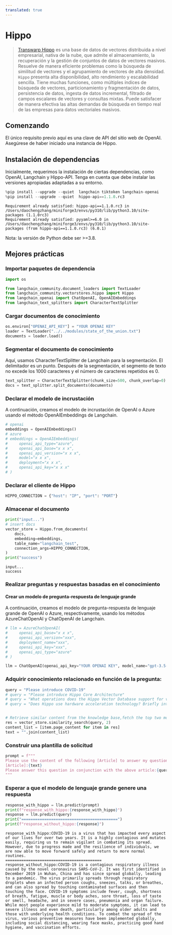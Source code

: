 ```yaml
---
translated: true
---
```


# Hippo

>[Transwarp Hippo](https://www.transwarp.cn/en/subproduct/hippo) es una base de datos de vectores distribuida a nivel empresarial, nativa de la nube, que admite el almacenamiento, la recuperación y la gestión de conjuntos de datos de vectores masivos. Resuelve de manera eficiente problemas como la búsqueda de similitud de vectores y el agrupamiento de vectores de alta densidad. `Hippo` presenta alta disponibilidad, alto rendimiento y escalabilidad sencilla. Tiene muchas funciones, como múltiples índices de búsqueda de vectores, particionamiento y fragmentación de datos, persistencia de datos, ingesta de datos incremental, filtrado de campos escalares de vectores y consultas mixtas. Puede satisfacer de manera efectiva las altas demandas de búsqueda en tiempo real de las empresas para datos vectoriales masivos.

## Comenzando

El único requisito previo aquí es una clave de API del sitio web de OpenAI. Asegúrese de haber iniciado una instancia de Hippo.

## Instalación de dependencias

Inicialmente, requerimos la instalación de ciertas dependencias, como OpenAI, Langchain y Hippo-API. Tenga en cuenta que debe instalar las versiones apropiadas adaptadas a su entorno.

```python
%pip install --upgrade --quiet  langchain tiktoken langchain-openai
%pip install --upgrade --quiet  hippo-api==1.1.0.rc3
```

```output
Requirement already satisfied: hippo-api==1.1.0.rc3 in /Users/daochengzhang/miniforge3/envs/py310/lib/python3.10/site-packages (1.1.0rc3)
Requirement already satisfied: pyyaml>=6.0 in /Users/daochengzhang/miniforge3/envs/py310/lib/python3.10/site-packages (from hippo-api==1.1.0.rc3) (6.0.1)
```

Nota: la versión de Python debe ser >=3.8.

## Mejores prácticas

### Importar paquetes de dependencia

```python
import os

from langchain_community.document_loaders import TextLoader
from langchain_community.vectorstores.hippo import Hippo
from langchain_openai import ChatOpenAI, OpenAIEmbeddings
from langchain_text_splitters import CharacterTextSplitter
```

### Cargar documentos de conocimiento

```python
os.environ["OPENAI_API_KEY"] = "YOUR OPENAI KEY"
loader = TextLoader("../../modules/state_of_the_union.txt")
documents = loader.load()
```

### Segmentar el documento de conocimiento

Aquí, usamos CharacterTextSplitter de Langchain para la segmentación. El delimitador es un punto. Después de la segmentación, el segmento de texto no excede los 1000 caracteres y el número de caracteres repetidos es 0.

```python
text_splitter = CharacterTextSplitter(chunk_size=500, chunk_overlap=0)
docs = text_splitter.split_documents(documents)
```

### Declarar el modelo de incrustación

A continuación, creamos el modelo de incrustación de OpenAI o Azure usando el método OpenAIEmbeddings de Langchain.

```python
# openai
embeddings = OpenAIEmbeddings()
# azure
# embeddings = OpenAIEmbeddings(
#     openai_api_type="azure",
#     openai_api_base="x x x",
#     openai_api_version="x x x",
#     model="x x x",
#     deployment="x x x",
#     openai_api_key="x x x"
# )
```

### Declarar el cliente de Hippo

```python
HIPPO_CONNECTION = {"host": "IP", "port": "PORT"}
```

### Almacenar el documento

```python
print("input...")
# insert docs
vector_store = Hippo.from_documents(
    docs,
    embedding=embeddings,
    table_name="langchain_test",
    connection_args=HIPPO_CONNECTION,
)
print("success")
```

```output
input...
success
```

### Realizar preguntas y respuestas basadas en el conocimiento

#### Crear un modelo de pregunta-respuesta de lenguaje grande

A continuación, creamos el modelo de pregunta-respuesta de lenguaje grande de OpenAI o Azure, respectivamente, usando los métodos AzureChatOpenAI y ChatOpenAI de Langchain.

```python
# llm = AzureChatOpenAI(
#     openai_api_base="x x x",
#     openai_api_version="xxx",
#     deployment_name="xxx",
#     openai_api_key="xxx",
#     openai_api_type="azure"
# )

llm = ChatOpenAI(openai_api_key="YOUR OPENAI KEY", model_name="gpt-3.5-turbo-16k")
```

### Adquirir conocimiento relacionado en función de la pregunta:

```python
query = "Please introduce COVID-19"
# query = "Please introduce Hippo Core Architecture"
# query = "What operations does the Hippo Vector Database support for vector data?"
# query = "Does Hippo use hardware acceleration technology? Briefly introduce hardware acceleration technology."


# Retrieve similar content from the knowledge base,fetch the top two most similar texts.
res = vector_store.similarity_search(query, 2)
content_list = [item.page_content for item in res]
text = "".join(content_list)
```

### Construir una plantilla de solicitud

```python
prompt = f"""
Please use the content of the following [Article] to answer my question. If you don't know, please say you don't know, and the answer should be concise."
[Article]:{text}
Please answer this question in conjunction with the above article:{query}
"""
```

### Esperar a que el modelo de lenguaje grande genere una respuesta

```python
response_with_hippo = llm.predict(prompt)
print(f"response_with_hippo:{response_with_hippo}")
response = llm.predict(query)
print("==========================================")
print(f"response_without_hippo:{response}")
```

```output
response_with_hippo:COVID-19 is a virus that has impacted every aspect of our lives for over two years. It is a highly contagious and mutates easily, requiring us to remain vigilant in combating its spread. However, due to progress made and the resilience of individuals, we are now able to move forward safely and return to more normal routines.
==========================================
response_without_hippo:COVID-19 is a contagious respiratory illness caused by the novel coronavirus SARS-CoV-2. It was first identified in December 2019 in Wuhan, China and has since spread globally, leading to a pandemic. The virus primarily spreads through respiratory droplets when an infected person coughs, sneezes, talks, or breathes, and can also spread by touching contaminated surfaces and then touching the face. COVID-19 symptoms include fever, cough, shortness of breath, fatigue, muscle or body aches, sore throat, loss of taste or smell, headache, and in severe cases, pneumonia and organ failure. While most people experience mild to moderate symptoms, it can lead to severe illness and even death, particularly among older adults and those with underlying health conditions. To combat the spread of the virus, various preventive measures have been implemented globally, including social distancing, wearing face masks, practicing good hand hygiene, and vaccination efforts.
```
